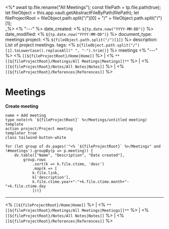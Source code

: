 <%*
	await tp.file.rename("All Meetings");
	const filePath = tp.file.path(true);
	let fileObject = this.app.vault.getAbstractFileByPath(filePath);
	let fileProjectRoot = fileObject.path.split("/")[0] + "/" + fileObject.path.split("/")[1];	
_%>
<% "---" %>
date_created: <% `${tp.date.now("YYYY-MM-DD")}` %>
date_modified: <% `${tp.date.now("YYYY-MM-DD")}` %>
document_type: meetings
project: <% `${fileObject.path.split("/")[1]}` %>
description: List of project meetings.
tags: <% `${fileObject.path.split("/")[1].toLowerCase().replaceAll(" ", "-").trim()}` %> meetings
<% "---" %>
<% `[[${fileProjectRoot}/Home|Home]]` %> | <% `**[[${fileProjectRoot}/Meetings/All Meetings|Meetings]]**` %> | <% `[[${fileProjectRoot}/Notes/All Notes|Notes]]` %> | <% `[[${fileProjectRoot}/References|References]]` %>
# Meetings
**Create meeting**
```button
name + Add meeting
type note(<% `${fileProjectRoot}` %>/Meetings/untitled meeting) template
action project/Project meeting
templater true
class tailwind-button-white
```
```dataviewjs
for (let group of dv.pages('"<% `${fileProjectRoot}` %>/Meetings" and !#meetings').groupBy(p => p.meeting)) {
	dv.table(["Name", "Description", "Date created"], 
		group.rows 
			.sort(k => k.file.ctime, 'desc')
			.map(k => [
			k.file.link, 
			k['description'],
			k.file.ctime.year+"-"+k.file.ctime.month+"-"+k.file.ctime.day
			]))}
```

---
<% `[[${fileProjectRoot}/Home|Home]]` %> | <% `**[[${fileProjectRoot}/Meetings/All Meetings|Meetings]]**` %> | <% `[[${fileProjectRoot}/Notes/All Notes|Notes]]` %> | <% `[[${fileProjectRoot}/References|References]]` %>